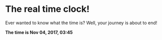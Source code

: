 # The real time clock!

Ever wanted to know what the time is? Well, your journey is about to end!

**The time is Nov 04, 2017, 03:45**
